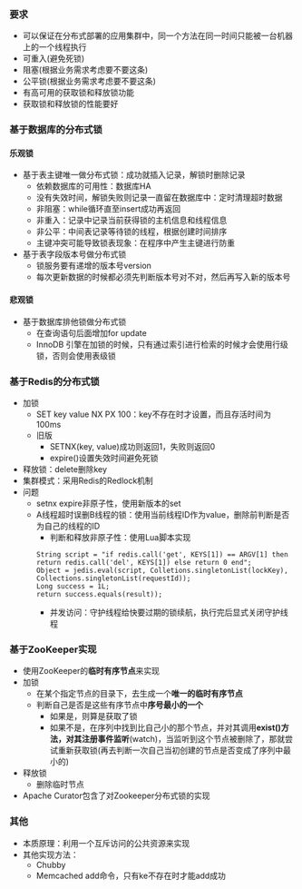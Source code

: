 ### 要求
- 可以保证在分布式部署的应用集群中，同一个方法在同一时间只能被一台机器上的一个线程执行
- 可重入(避免死锁)
- 阻塞(根据业务需求考虑要不要这条)
- 公平锁(根据业务需求考虑要不要这条)
- 有高可用的获取锁和释放锁功能
- 获取锁和释放锁的性能要好

### 基于数据库的分布式锁
#### 乐观锁
- 基于表主键唯一做分布式锁：成功就插入记录，解锁时删除记录
  - 依赖数据库的可用性：数据库HA
  - 没有失效时间，解锁失败则记录一直留在数据库中：定时清理超时数据
  - 非阻塞：while循环直至insert成功再返回
  - 非重入：记录中记录当前获得锁的主机信息和线程信息
  - 非公平：中间表记录等待锁的线程，根据创建时间排序
  - 主键冲突可能导致锁表现象：在程序中产生主键进行防重
- 基于表字段版本号做分布式锁
  - 锁服务要有递增的版本号version
  - 每次更新数据的时候都必须先判断版本号对不对，然后再写入新的版本号
#### 悲观锁
- 基于数据库排他锁做分布式锁
  - 在查询语句后面增加for update
  - InnoDB 引擎在加锁的时候，只有通过索引进行检索的时候才会使用行级锁，否则会使用表级锁
  
### 基于Redis的分布式锁
- 加锁
  - SET key value NX  PX 100：key不存在时才设置，而且存活时间为100ms
  - 旧版
    - SETNX(key, value)成功则返回1，失败则返回0
    - expire()设置失效时间避免死锁
- 释放锁：delete删除key
- 集群模式：采用Redis的Redlock机制
- 问题
  - setnx expire非原子性，使用新版本的set
  - A线程超时误删B线程的锁：使用当前线程ID作为value，删除前判断是否为自己的线程的ID
    - 判断和释放非原子性：使用Lua脚本实现
    ```
    String script = "if redis.call('get', KEYS[1]) == ARGV[1] then return redis.call('del', KEYS[1]) else return 0 end";
    Object = jedis.eval(script, Colletions.singletonList(lockKey), Collections.singletonList(requestId));
    Long success = 1L;
    return success.equals(result));
    ```
    - 并发访问：守护线程给快要过期的锁续航，执行完后显式关闭守护线程

### 基于ZooKeeper实现
- 使用ZooKeeper的**临时有序节点**来实现
- 加锁
  - 在某个指定节点的目录下，去生成一个**唯一的临时有序节点**
  - 判断自己是否是这些有序节点中**序号最小的一个**
    - 如果是，则算是获取了锁
    - 如果不是，在序列中找到比自己小的那个节点，并对其调用**exist()**方法，对其**注册事件监听**(watch)，当监听到这个节点被删除了，那就尝试重新获取锁(再去判断一次自己当初创建的节点是否变成了序列中最小的)
- 释放锁
  - 删除临时节点
- Apache Curator包含了对Zookeeper分布式锁的实现

### 其他
- 本质原理：利用一个互斥访问的公共资源来实现
- 其他实现方法：
  - Chubby
  - Memcached add命令，只有ke不存在时才能add成功
